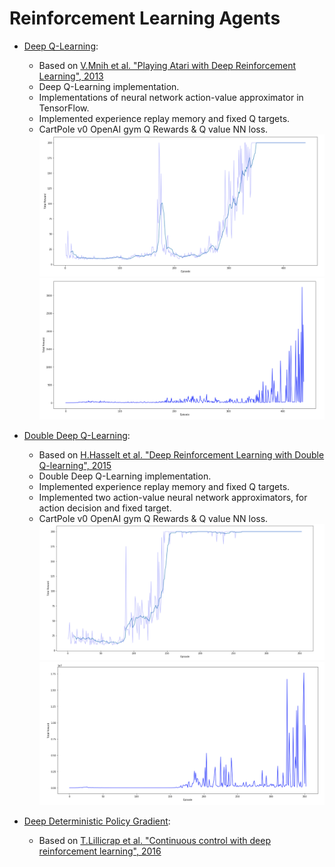# Reinforcement Learning Agents

* [Deep Q-Learning](https://github.com/AdalbertoCq/Reinforcement-Learning-Agents/blob/master/deep_q_learning_cartpole_v0.ipynb):
  * Based on [V.Mnih et al. "Playing Atari with Deep Reinforcement Learning", 2013](https://arxiv.org/pdf/1312.5602.pdf)
  * Deep Q-Learning implementation.
  * Implementations of neural network action-value approximator in TensorFlow.
  * Implemented experience replay memory and fixed Q targets.
  * CartPole v0 OpenAI gym Q Rewards & Q value NN loss.
  ![CartPole v0 OpenAI gym Q Rewards](https://github.com/AdalbertoCq/Reinforcement-Learning-Agents/blob/master/dql_rewards.png "CartPole v0 OpenAI gym")
  ![CartPole v0 OpenAI gym Q value NN loss](https://github.com/AdalbertoCq/Reinforcement-Learning-Agents/blob/master/dql_loss.png "CartPole v0 OpenAI gym")

  
* [Double Deep Q-Learning](https://github.com/AdalbertoCq/Reinforcement-Learning-Agents/blob/master/double_deep_Q_learning_cart_pole_v0.ipynb):
  * Based on [H.Hasselt et al. "Deep Reinforcement Learning with Double Q-learning", 2015](https://arxiv.org/pdf/1509.06461.pdf)
  * Double Deep Q-Learning implementation.
  * Implemented experience replay memory and fixed Q targets.
  * Implemented two action-value neural network approximators, for action decision and fixed target.
  * CartPole v0 OpenAI gym Q Rewards & Q value NN loss.
  ![CartPole v0 OpenAI gym Q Rewards](https://github.com/AdalbertoCq/Reinforcement-Learning-Agents/blob/master/ddql_rewards.png "CartPole v0 OpenAI gym")
  ![CartPole v0 OpenAI gym Q value NN loss](https://github.com/AdalbertoCq/Reinforcement-Learning-Agents/blob/master/ddql_loss.png "CartPole v0 OpenAI gym")
  
* [Deep Deterministic Policy Gradient]():
  * Based on [T.Lillicrap et al. "Continuous control with deep reinforcement learning", 2016](https://arxiv.org/abs/1509.02971)
